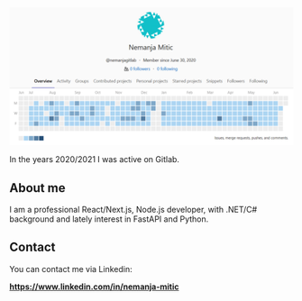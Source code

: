 <img src="gitlab.png" alt="My Gitlab calendar">

In the years 2020/2021 I was active on Gitlab.

## About me

I am a professional React/Next.js, Node.js developer, with .NET/C# background and lately interest in FastAPI and Python. 

## Contact

You can contact me via Linkedin: 

<strong><a href="https://www.linkedin.com/in/nemanja-mitic/">https://www.linkedin.com/in/nemanja-mitic</a></strong>
